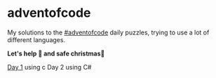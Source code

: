 # adventofcode
 
My solutions to the [#adventofcode](https://adventofcode.com) daily puzzles, trying to use a lot of different languages.

**Let's help 🎅 and safe christmas🎄**

[Day 1](https://github.com/motschel123/adventofcode/tree/main/day1) using c
Day 2 using C#
